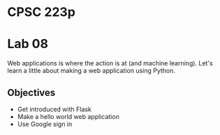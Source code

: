# CPSC 223p
# Lab 08
Web applications is where the action is at (and machine learning). Let's learn a little about making a web application using Python.

## Objectives
* Get introduced with Flask
* Make a hello world web application
* Use Google sign in
